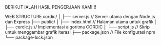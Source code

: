 
BERIKUT IALAH HASIL PENGERJAAN KAMI!!!




WEB STRUCTURE
cordic/
│
├── server.js        // Server utama dengan Node.js dan Express
├── public/
│   ├── index.html   // Halaman utama untuk grafik
│   ├── cordic.js    // Implementasi algoritma CORDIC
│   └── script.js    // Skrip untuk menggambar grafik iterasi
├── package.json     // File konfigurasi npm
└── package-lock.json


